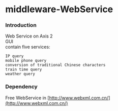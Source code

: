 # middleware-WebService
### Introduction
Web Service on Axis 2  
GUI  
contain five services: 
```
IP query  
mobile phone query  
conversion of traditional Chinese characters  
train time query  
weather query  
```
### Dependency
Free WebService in [http://www.webxml.com.cn/](http://www.webxml.com.cn/)
